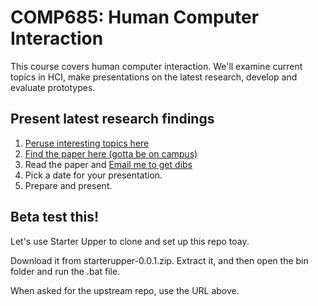 COMP685: Human Computer Interaction
===================================

This course covers human computer interaction. We'll examine current topics in HCI, make presentations on the latest research, develop and evaluate prototypes.

Present latest research findings
--------------------------------

1. [Peruse interesting topics here](http://chi2013.acm.org/program/by-day/)
2. [Find the paper here (gotta be on campus)](http://dl.acm.org/)
3. Read the paper and [Email me to get dibs](lawrancej@wit.edu)
4. Pick a date for your presentation.
5. Prepare and present.

Beta test this!
---------------
Let's use Starter Upper to clone and set up this repo toay.

Download it from starterupper-0.0.1.zip.
Extract it, and then open the bin folder and run the .bat file.

When asked for the upstream repo, use the URL above.
